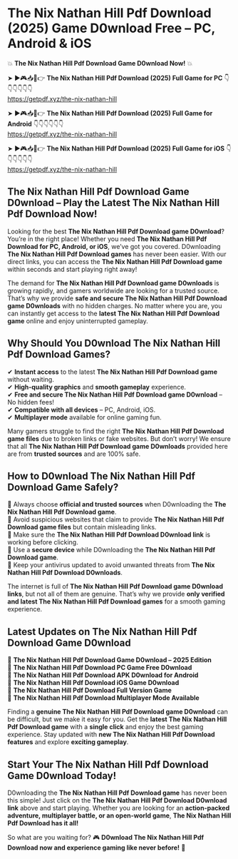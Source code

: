 # The Nix Nathan Hill Pdf Download (2025) Game D0wnload Free – PC, Android & iOS

💥 **The Nix Nathan Hill Pdf Download Game D0wnload Now!** 💥  

➤ ►🎮📥📱👉 **The Nix Nathan Hill Pdf Download (2025) Full Game for PC** 👇👇👇👇👇👇  
https://getpdf.xyz/the-nix-nathan-hill  

➤ ►🎮📥📱👉 **The Nix Nathan Hill Pdf Download (2025) Full Game for Android** 👇👇👇👇👇👇  
https://getpdf.xyz/the-nix-nathan-hill  

➤ ►🎮📥📱👉 **The Nix Nathan Hill Pdf Download (2025) Full Game for iOS** 👇👇👇👇👇👇  
https://getpdf.xyz/the-nix-nathan-hill  

## The Nix Nathan Hill Pdf Download Game D0wnload – Play the Latest The Nix Nathan Hill Pdf Download Now!

Looking for the best **The Nix Nathan Hill Pdf Download game D0wnload**? You’re in the right place! Whether you need **The Nix Nathan Hill Pdf Download for PC, Android, or iOS**, we’ve got you covered. D0wnloading **The Nix Nathan Hill Pdf Download games** has never been easier. With our direct links, you can access the **The Nix Nathan Hill Pdf Download game** within seconds and start playing right away!  

The demand for **The Nix Nathan Hill Pdf Download game D0wnloads** is growing rapidly, and gamers worldwide are looking for a trusted source. That’s why we provide **safe and secure The Nix Nathan Hill Pdf Download game D0wnloads** with no hidden charges. No matter where you are, you can instantly get access to the **latest The Nix Nathan Hill Pdf Download game** online and enjoy uninterrupted gameplay.  

## **Why Should You D0wnload The Nix Nathan Hill Pdf Download Games?**  

✔ **Instant access** to the latest **The Nix Nathan Hill Pdf Download game** without waiting.  
✔ **High-quality graphics** and **smooth gameplay** experience.  
✔ **Free and secure The Nix Nathan Hill Pdf Download game D0wnload** – No hidden fees!  
✔ **Compatible with all devices** – PC, Android, iOS.  
✔ **Multiplayer mode** available for online gaming fun.  

Many gamers struggle to find the right **The Nix Nathan Hill Pdf Download game files** due to broken links or fake websites. But don’t worry! We ensure that all **The Nix Nathan Hill Pdf Download game D0wnloads** provided here are from **trusted sources** and are 100% safe.  

## **How to D0wnload The Nix Nathan Hill Pdf Download Game Safely?**  

📌 Always choose **official and trusted sources** when D0wnloading the **The Nix Nathan Hill Pdf Download game**.  
📌 Avoid suspicious websites that claim to provide **The Nix Nathan Hill Pdf Download game files** but contain misleading links.  
📌 Make sure the **The Nix Nathan Hill Pdf Download D0wnload link** is working before clicking.  
📌 Use a **secure device** while D0wnloading the **The Nix Nathan Hill Pdf Download game**.  
📌 Keep your antivirus updated to avoid unwanted threats from **The Nix Nathan Hill Pdf Download D0wnloads**.  

The internet is full of **The Nix Nathan Hill Pdf Download game D0wnload links**, but not all of them are genuine. That’s why we provide **only verified and latest The Nix Nathan Hill Pdf Download games** for a smooth gaming experience.  

## **Latest Updates on The Nix Nathan Hill Pdf Download Game D0wnload**  

🔹 **The Nix Nathan Hill Pdf Download Game D0wnload – 2025 Edition**  
🔹 **The Nix Nathan Hill Pdf Download PC Game Free D0wnload**  
🔹 **The Nix Nathan Hill Pdf Download APK D0wnload for Android**  
🔹 **The Nix Nathan Hill Pdf Download iOS Game D0wnload**  
🔹 **The Nix Nathan Hill Pdf Download Full Version Game**  
🔹 **The Nix Nathan Hill Pdf Download Multiplayer Mode Available**  

Finding a **genuine The Nix Nathan Hill Pdf Download game D0wnload** can be difficult, but we make it easy for you. Get the **latest The Nix Nathan Hill Pdf Download game** with a **single click** and enjoy the best gaming experience. Stay updated with **new The Nix Nathan Hill Pdf Download features** and explore **exciting gameplay**.  

## **Start Your The Nix Nathan Hill Pdf Download Game D0wnload Today!**  

D0wnloading the **The Nix Nathan Hill Pdf Download game** has never been this simple! Just click on the **The Nix Nathan Hill Pdf Download D0wnload link** above and start playing. Whether you are looking for an **action-packed adventure, multiplayer battle, or an open-world game**, **The Nix Nathan Hill Pdf Download has it all!**  

So what are you waiting for? 🎮 **D0wnload The Nix Nathan Hill Pdf Download now and experience gaming like never before!** 🚀  
